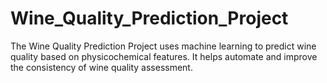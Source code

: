 # Wine_Quality_Prediction_Project
The Wine Quality Prediction Project uses machine learning to predict wine quality based on physicochemical features. It helps automate and improve the consistency of wine quality assessment.

